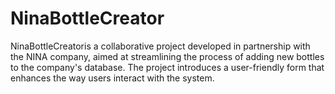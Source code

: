 # NinaBottleCreator
NinaBottleCreatoris a collaborative project developed in partnership with the NINA company, aimed at streamlining the process of adding new bottles to the company's database. The project introduces a user-friendly form that enhances the way users interact with the system.
